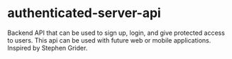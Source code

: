 # authenticated-server-api

Backend API that can be used to sign up, login, and give protected access to users. This api can be used with future web or mobile applications. Inspired by Stephen Grider. 
